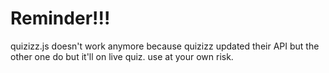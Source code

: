 # Reminder!!!

quizizz.js doesn't work anymore because quizizz updated their API but the other one do but it'll on live quiz. use at your own risk.
